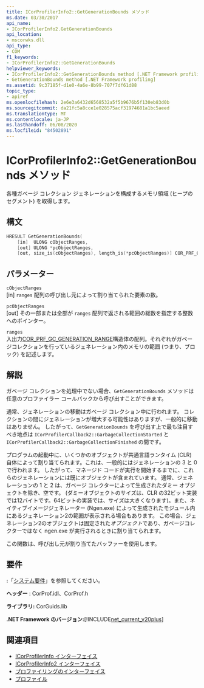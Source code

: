 ```yaml
---
title: ICorProfilerInfo2::GetGenerationBounds メソッド
ms.date: 03/30/2017
api_name:
- ICorProfilerInfo2.GetGenerationBounds
api_location:
- mscorwks.dll
api_type:
- COM
f1_keywords:
- ICorProfilerInfo2::GetGenerationBounds
helpviewer_keywords:
- ICorProfilerInfo2::GetGenerationBounds method [.NET Framework profiling]
- GetGenerationBounds method [.NET Framework profiling]
ms.assetid: 9c37185f-d1e0-4a6e-8b99-707f7df61d88
topic_type:
- apiref
ms.openlocfilehash: 2e6e3a6432d6568532a5f5b9676b5f130eb83d0b
ms.sourcegitcommit: da21fc5a8cce1e028575acf31974681a1bc5aeed
ms.translationtype: MT
ms.contentlocale: ja-JP
ms.lasthandoff: 06/08/2020
ms.locfileid: "84502891"
---
```

# <a name="icorprofilerinfo2getgenerationbounds-method"></a>ICorProfilerInfo2::GetGenerationBounds メソッド
各種ガベージ コレクション ジェネレーションを構成するメモリ領域 (ヒープのセグメント) を取得します。  
  
## <a name="syntax"></a>構文  
  
```cpp  
HRESULT GetGenerationBounds(  
    [in]  ULONG cObjectRanges,  
    [out] ULONG *pcObjectRanges,  
    [out, size_is(cObjectRanges), length_is(*pcObjectRanges)] COR_PRF_GC_GENERATION_RANGE ranges[]);  
```  
  
## <a name="parameters"></a>パラメーター  
 `cObjectRanges`  
 [in] `ranges` 配列の呼び出し元によって割り当てられた要素の数。  
  
 `pcObjectRanges`  
 [out] その一部または全部が `ranges` 配列で返される範囲の総数を指定する整数へのポインター。  
  
 `ranges`  
 入出力[COR_PRF_GC_GENERATION_RANGE](cor-prf-gc-generation-range-structure.md)構造体の配列。それぞれがガベージコレクションを行っているジェネレーション内のメモリの範囲 (つまり、ブロック) を記述します。  
  
## <a name="remarks"></a>解説  
 ガベージ コレクションを処理中でない場合、`GetGenerationBounds` メソッドは任意のプロファイラー コールバックから呼び出すことができます。

 通常、ジェネレーションの移動はガベージ コレクション中に行われます。 コレクションの間にジェネレーションが増大する可能性はありますが、一般的に移動はありません。 したがって、`GetGenerationBounds` を呼び出す上で最も注目すべき地点は `ICorProfilerCallback2::GarbageCollectionStarted` と `ICorProfilerCallback2::GarbageCollectionFinished` の間です。  
  
 プログラムの起動中に、いくつかのオブジェクトが共通言語ランタイム (CLR) 自体によって割り当てられます。これは、一般的にはジェネレーションの 3 と 0 で行われます。 したがって、マネージド コードが実行を開始するまでに、これらのジェネレーションには既にオブジェクトが含まれています。 通常、ジェネレーションの 1 と 2 は、ガベージ コレクターによって生成されたダミー オブジェクトを除き、空です。 (ダミーオブジェクトのサイズは、CLR の32ビット実装では12バイトです。64ビットの実装では、サイズは大きくなります)。また、ネイティブイメージジェネレーター (Ngen.exe) によって生成されたモジュール内にあるジェネレーション2の範囲が表示される場合もあります。 この場合、ジェネレーション2のオブジェクトは固定された*オブジェクト*であり、ガベージコレクターではなく ngen.exe が実行されるときに割り当てられます。  
  
 この関数は、呼び出し元が割り当てたバッファーを使用します。  
  
## <a name="requirements"></a>要件  
 **:**「[システム要件](../../get-started/system-requirements.md)」を参照してください。  
  
 **ヘッダー** : CorProf.idl、CorProf.h  
  
 **ライブラリ:** CorGuids.lib  
  
 **.NET Framework のバージョン:**[!INCLUDE[net_current_v20plus](../../../../includes/net-current-v20plus-md.md)]  
  
## <a name="see-also"></a>関連項目

- [ICorProfilerInfo インターフェイス](icorprofilerinfo-interface.md)
- [ICorProfilerInfo2 インターフェイス](icorprofilerinfo2-interface.md)
- [プロファイリングのインターフェイス](profiling-interfaces.md)
- [プロファイル](index.md)
